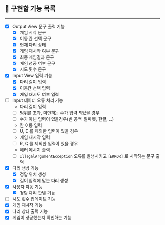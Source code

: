 ## 🔎 구현할 기능 목록
***

- [x] Output View 문구 출력 기능
  - [x] 게임 시작 문구
  - [x] 이동 칸 선택 문구
  - [x] 현재 다리 상태
  - [x] 게임 재시작 여부 문구
  - [x] 최종 게임결과 문구
  - [x] 게임 성공 여부 문구
  - [x] 시도 횟수 문구
- [x] Input View 입력 기능
  - [x] 다리 길이 입력
  - [x] 이동칸 선택 입력
  - [x] 게임 재시도 여부 입력
- [ ] Input 데이터 오류 처리 기능
  * 다리 길이 입력
  - [ ] 범위를 초과, 미만하는 수가 입력 되었을 경우
  - [ ] 수가 아닌 입력이 있을경우(빈 공백, 알파벳, 한글, ...)
  * 칸 이동 입력
  - [ ] U, D 를 제외한 입력이 있을 경우
  * 게임 재시작 입력
  - [ ] R, Q 를 제외한 입력이 있을 경우
  * 에러 메시지 출력
  - [ ] `IllegalArgumentException` 오류를 발생시키고 `[ERROR]` 로 시작하는 문구 출력
- [x] 다리 생성 기능
  - [x] 정답 위치 생성
  - [x] 길이 입력에 맞는 다리 생성
- [x] 사용자 이동 기능
  - [x] 정답 다리 판별 기능
- [ ] 시도 횟수 업데이트 기능
- [x] 게임 재시작 기능
- [x] 다리 상태 출력 기능
- [x] 게임이 성공했는지 확인하는 기능